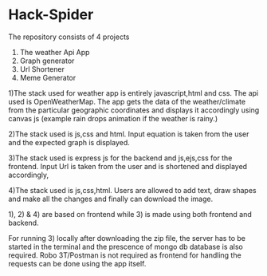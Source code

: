 # Hack-Spider
The repository consists of 4 projects
1) The weather Api App
2) Graph generator
3) Url Shortener
4) Meme Generator

1)The stack used for weather app is entirely javascript,html and css. The api used is OpenWeatherMap. The app gets the data of the weather/climate from the particular geographic
coordinates and displays it accordingly using canvas js (example rain drops animation if the weather is rainy.)

2)The stack used is js,css and html. Input equation is taken from the user and the expected graph is displayed.

3)The stack used is express js for the backend and js,ejs,css for the frontend. Input Url is taken from the user and is shortened and displayed accordingly,

4)The stack used is js,css,html. Users are allowed to add text, draw shapes and make all the changes and finally can download the image.

1), 2) & 4) are based on frontend while 3) is made using both frontend and backend.

For running 3) locally after downloading the zip file, the server has to be started in the terminal and the prescence of mongo db database is also required.
Robo 3T/Postman is not required as frontend for handling the requests can be done using the app itself.

